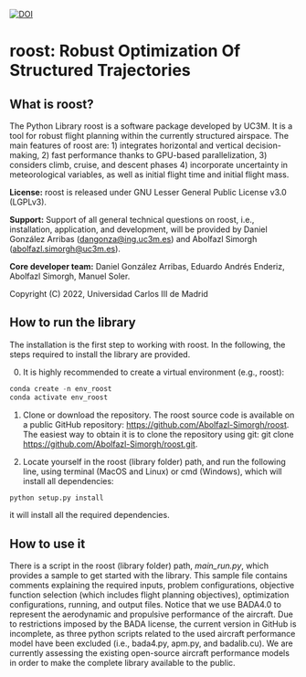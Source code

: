 [![DOI](https://zenodo.org/badge/542879252.svg)](https://zenodo.org/badge/latestdoi/542879252)

# roost: Robust Optimization Of Structured Trajectories

      
## What is roost?

The Python Library roost is a software package developed by UC3M. It is a tool for robust flight planning within the currently structured airspace. The main features of roost are: 1) integrates horizontal and vertical decision-making, 2) fast performance thanks to GPU-based parallelization, 3) considers climb, cruise, and descent phases
4) incorporate uncertainty in meteorological variables, as well as initial flight time and initial flight mass. 

**License:** roost is released under GNU Lesser General Public License v3.0 (LGPLv3). 

**Support:** Support of all general technical questions on roost, i.e., installation, application, and development, will be provided by Daniel González Arribas (dangonza@ing.uc3m.es) and Abolfazl Simorgh (abolfazl.simorgh@uc3m.es). 

**Core developer team:** Daniel González Arribas, Eduardo Andrés Enderiz, Abolfazl Simorgh, Manuel Soler. 

Copyright (C) 2022, Universidad Carlos III de Madrid

## How to run the library
The installation is the first step to working with roost. In the following, the steps required to install the library are provided.

0. It is highly recommended to create a virtual environment (e.g., roost):
```python
conda create -n env_roost
conda activate env_roost
```
1. Clone or download the repository. The roost source code is available on a public GitHub repository: https://github.com/Abolfazl-Simorgh/roost. The easiest way to obtain it is to clone the repository using git: git clone https://github.com/Abolfazl-Simorgh/roost.git.

2. Locate yourself in the roost (library folder) path, and run the following line, using terminal (MacOS and Linux) or cmd (Windows), which will install all dependencies:
```python
python setup.py install
```
it will install all the required dependencies.

## How to use it
There is a script in the roost (library folder) path, *main_run.py*, which provides a sample to get started with the library. This sample file contains comments explaining the required inputs, problem configurations, objective function selection (which includes flight planning objectives), optimization configurations, running, and output files. Notice that we use BADA4.0 to represent the aerodynamic and propulsive performance of the aircraft. Due to restrictions imposed by the BADA license, the current version in GitHub is incomplete, as three python scripts related to the used aircraft performance model have been excluded (i.e., bada4.py, apm.py, and badalib.cu). We are currently assessing the existing open-source aircraft performance models in order to make the complete library available to the public. 


